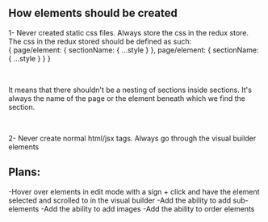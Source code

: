 ## How elements should be created

1- Never created static css files. Always store the css in the redux store.
The css in the redux stored should be defined as such: <br>
{
  page/element: {
    sectionName: {
      ...style
    }
  },
  page/element: {
    sectionName: {
      ...style 
    }
  }
}

<br>

It means that there shouldn't be a nesting of sections inside sections. It's always the name of the page or the element beneath which we find the section.

<br>

2- Never create normal html/jsx tags. Always go through the visual builder elements

## Plans: 
-Hover over elements in edit mode with a sign + click and have the element selected and scrolled to in the visual builder
-Add the ability to add sub-elements
-Add the ability to add images
-Add the ability to order elements
